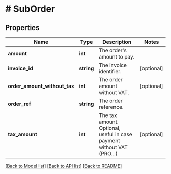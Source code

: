 # # SubOrder

## Properties

Name | Type | Description | Notes
------------ | ------------- | ------------- | -------------
**amount** | **int** | The order&#39;s amount to pay. | 
**invoice_id** | **string** | The invoice identifier. | [optional] 
**order_amount_without_tax** | **int** | The order amount without VAT. | [optional] 
**order_ref** | **string** | The order reference. | 
**tax_amount** | **int** | The tax amount.  Optional, useful in case payment without VAT (PRO...) | [optional] 

[[Back to Model list]](../../README.md#documentation-for-models) [[Back to API list]](../../README.md#documentation-for-api-endpoints) [[Back to README]](../../README.md)


